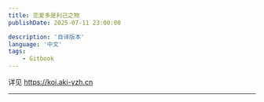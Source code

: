 ```yaml
---
title: 恋爱多是利己之物
publishDate: 2025-07-11 23:00:00

description: '自译版本'
language: '中文'
tags:
    - Gitbook
---
```


详见 https://koi.aki-yzh.cn



---
